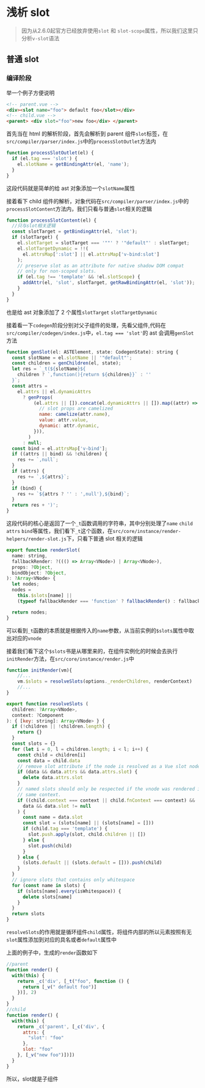 # 浅析 slot

> 因为从2.6.0起官方已经放弃使用`slot` 和 `slot-scope`属性，所以我们这里只分析`v-slot`语法

## 普通 slot

### 编译阶段

举一个例子方便说明

```html
<!-- parent.vue -->
<div><slot name="foo"> default foo</slot></div>
<!-- child.vue -->
<parent> <div slot="foo">new foo</div> </parent>
```

首先当在 html 的解析阶段，首先会解析到 parent 组件`slot`标签，在`src/compiler/parser/index.js`中的`processSlotOutlet`方法内

```js
function processSlotOutlet(el) {
  if (el.tag === 'slot') {
    el.slotName = getBindingAttr(el, 'name');
  }
}
```

这段代码就是简单的给 ast 对象添加一个`slotName`属性

接着看下 child 组件的解析，对象代码在`src/compiler/parser/index.js`中的`processSlotContent`方法内，我们只看与普通`slot`相关的逻辑

```js
function processSlotContent(el) {
  //只与slot相关逻辑
  const slotTarget = getBindingAttr(el, 'slot');
  if (slotTarget) {
    el.slotTarget = slotTarget === '""' ? '"default"' : slotTarget;
    el.slotTargetDynamic = !!(
      el.attrsMap[':slot'] || el.attrsMap['v-bind:slot']
    );
    // preserve slot as an attribute for native shadow DOM compat
    // only for non-scoped slots.
    if (el.tag !== 'template' && !el.slotScope) {
      addAttr(el, 'slot', slotTarget, getRawBindingAttr(el, 'slot'));
    }
  }
}
```

也是给 ast 对象添加了 2 个属性`slotTarget` `slotTargetDynamic`

接着看一下`codegen`阶段分别对父子组件的处理，先看父组件,代码在`src/compiler/codegen/index.js`中，`el.tag === 'slot'`的 ast 会调用`genSlot`方法

```js
function genSlot(el: ASTElement, state: CodegenState): string {
  const slotName = el.slotName || '"default"';
  const children = genChildren(el, state);
  let res = `_t(${slotName}${
    children ? `,function(){return ${children}}` : ''
  }`;
  const attrs =
    el.attrs || el.dynamicAttrs
      ? genProps(
          (el.attrs || []).concat(el.dynamicAttrs || []).map((attr) => ({
            // slot props are camelized
            name: camelize(attr.name),
            value: attr.value,
            dynamic: attr.dynamic,
          })),
        )
      : null;
  const bind = el.attrsMap['v-bind'];
  if ((attrs || bind) && !children) {
    res += `,null`;
  }
  if (attrs) {
    res += `,${attrs}`;
  }
  if (bind) {
    res += `${attrs ? '' : ',null'},${bind}`;
  }
  return res + ')';
}
```

这段代码的核心是返回了一个`_t`函数调用的字符串，其中分别处理了`name` `child` `attrs` `bind`等属性，我们看下`_t`这个函数，在`src/core/instance/render-helpers/render-slot.js`下，只看下普通 slot 相关的逻辑

```js
export function renderSlot(
  name: string,
  fallbackRender: ?((() => Array<VNode>) | Array<VNode>),
  props: ?Object,
  bindObject: ?Object,
): ?Array<VNode> {
  let nodes;
  nodes =
    this.$slots[name] ||
    (typeof fallbackRender === 'function' ? fallbackRender() : fallbackRender);

  return nodes;
}
```
可以看到`_t`函数的本质就是根据传入的`name`参数，从当前实例的`$slots`属性中取出对应的`vnode`

接着我们看下这个`$slots`书是从哪里来的，在组件实例化的时候会去执行`initRender`方法，在`src/core/instance/render.js`中
```js
function initRender(vm){
    //...
    vm.$slots = resolveSlots(options._renderChildren, renderContext)
    //...
}

export function resolveSlots (
  children: ?Array<VNode>,
  context: ?Component
): { [key: string]: Array<VNode> } {
  if (!children || !children.length) {
    return {}
  }
  const slots = {}
  for (let i = 0, l = children.length; i < l; i++) {
    const child = children[i]
    const data = child.data
    // remove slot attribute if the node is resolved as a Vue slot node
    if (data && data.attrs && data.attrs.slot) {
      delete data.attrs.slot
    }
    // named slots should only be respected if the vnode was rendered in the
    // same context.
    if ((child.context === context || child.fnContext === context) &&
      data && data.slot != null
    ) {
      const name = data.slot
      const slot = (slots[name] || (slots[name] = []))
      if (child.tag === 'template') {
        slot.push.apply(slot, child.children || [])
      } else {
        slot.push(child)
      }
    } else {
      (slots.default || (slots.default = [])).push(child)
    }
  }
  // ignore slots that contains only whitespace
  for (const name in slots) {
    if (slots[name].every(isWhitespace)) {
      delete slots[name]
    }
  }
  return slots
}
```
`resolveSlots`的作用就是循环组件`child`属性，将组件内部的所以元素按照有无`slot`属性添加到对应的具名或者`default`属性中

上面的例子中，生成的`render`函数如下
```js
//parent
function render() {
  with(this) {
    return _c('div', [_t("foo", function () {
      return [_v(" default foo")]
    })], 2)
  }
}
//child
function render() {
  with(this) {
    return _c('parent', [_c('div', {
      attrs: {
        "slot": "foo"
      },
      slot: "foo"
    }, [_v("new foo")])])
  }
}
```
所以，slot就是子组件